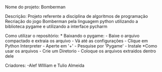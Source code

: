 Nome do projeto: Bomberman

Descrição: Projeto referente a disciplina de algoritmos de programação
           Recriação do jogo Bomberman pela linguagem python utilizando a biblioteca pygame e utilizando a interface pycharm

Como utilizar o repositório: 
           * Baixando o pygame:
                      - Baixe o arquivo compactado e extraia os arquivo
                      - Vá até as configurações
                      - Clique em Python Interpreter
                      - Aperte em '+'
                      - Pesquise por 'Pygame'
                      - Instale
           *Como usar os arquivos
                      - Crie um Diretorio 
                      - Coloque os arquivos extraidos dentro dele

Criadores:
           -Alef WIlliam e Tulio Almeida
